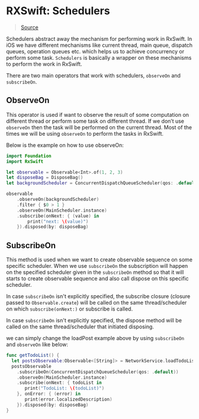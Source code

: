 # RXSwift: Schedulers

> [Source](https://engineering.upgrad.com/introduction-to-reactive-programming-using-rxswift-a949b023400d)

Schedulers abstract away the mechanism for performing work in RxSwift. In iOS we have different mechanisms like current thread, main queue, dispatch queues, operation queues etc. which helps us to achieve concurrency or perform some task. `Schedulers` is basically a wrapper on these mechanisms to perform the work in RxSwift.

There are two main operators that work with schedulers, `observeOn` and `subscribeOn`.

## ObserveOn

This operator is used if want to observe the result of some computation on different thread or perform some task on different thread. If we don’t use `observeOn` then the task will be performed on the current thread. Most of the times we will be using `observeOn` to perform the tasks in RxSwift.

Below is the example on how to use observeOn:

```swift
import Foundation
import RxSwift

let observable = Observable<Int>.of(1, 2, 3)
let disposeBag = DisposeBag()
let backgroundScheduler = ConcurrentDispatchQueueScheduler(qos: .default)

observable
    .observeOn(backgroundScheduler)
    .filter { $0 > 1 }
    .observeOn(MainScheduler.instance)
    .subscribe(onNext: { (value) in
        print("next: \(value)")
    }).disposed(by: disposeBag)
```

## SubscribeOn

This method is used when we want to create observable sequence on some specific scheduler. When we use `subscribeOn` the subscription will happen on the specified scheduler given in the `subscribeOn` method so that it will starts to create observable sequence and also call dispose on this specific scheduler.

In case `subscribeOn` isn't explicitly specified, the subscribe closure (closure passed to `Observable.create`) will be called on the same thread/scheduler on which `subscribe(onNext:)` or subscribe is called.

In case `subscribeOn` isn't explicitly specified, the dispose method will be called on the same thread/scheduler that initiated disposing.

we can simply change the loadPost example above by using `subscribeOn` and `observeOn` like below:

```swift
func getTodoList() {
  let postsObservable:Observable<[String]> = NetworkService.loadTodoList()
  postsObservable
    .subscribeOn(ConcurrentDispatchQueueScheduler(qos: .default))
    .observeOn(MainScheduler.instance)
    .subscribe(onNext: { todoList in
       print("TodoList: \(todoList)")
    }, onError: { (error) in
       print(error.localizedDescription)
    }).disposed(by: disposeBag)
}
```